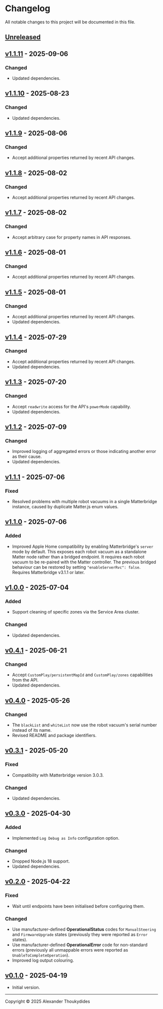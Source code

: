 # Changelog

All notable changes to this project will be documented in this file.

## [Unreleased]

## [v1.1.11] - 2025-09-06
### Changed
* Updated dependencies.

## [v1.1.10] - 2025-08-23
### Changed
* Updated dependencies.

## [v1.1.9] - 2025-08-06
### Changed
* Accept additional properties returned by recent API changes.

## [v1.1.8] - 2025-08-02
### Changed
* Accept additional properties returned by recent API changes.

## [v1.1.7] - 2025-08-02
### Changed
* Accept arbitrary case for property names in API responses.

## [v1.1.6] - 2025-08-01
### Changed
* Accept additional properties returned by recent API changes.

## [v1.1.5] - 2025-08-01
### Changed
* Accept additional properties returned by recent API changes.
* Updated dependencies.

## [v1.1.4] - 2025-07-29
### Changed
* Accept additional properties returned by recent API changes.
* Updated dependencies.

## [v1.1.3] - 2025-07-20
### Changed
* Accept `readwrite` access for the API's `powerMode` capability.
* Updated dependencies.

## [v1.1.2] - 2025-07-09
### Changed
* Improved logging of aggregated errors or those indicating another error as their cause.
* Updated dependencies.

## [v1.1.1] - 2025-07-06
### Fixed
* Resolved problems with multiple robot vacuums in a single Matterbridge instance, caused by duplicate Matter.js enum values.

## [v1.1.0] - 2025-07-06
### Added
* Improved Apple Home compatibility by enabling Matterbridge's `server` mode by default. This exposes each robot vacuum as a standalone Matter node rather than a bridged endpoint. It requires each robot vacuum to be re-paired with the Matter controller. The previous bridged behaviour can be restored by setting `"enableServerRvc": false`. Requires Matterbridge v3.1.1 or later.

## [v1.0.0] - 2025-07-04
### Added
* Support cleaning of specific zones via the Service Area cluster.
### Changed
* Updated dependencies.

## [v0.4.1] - 2025-06-21
### Changed
* Accept `CustomPlay/persistentMapId` and `CustomPlay/zones` capabilities from the API.
* Updated dependencies.

## [v0.4.0] - 2025-05-26
### Changed
* The `blackList` and `whiteList` now use the robot vacuum's serial number instead of its name.
* Revised README and package identifiers.

## [v0.3.1] - 2025-05-20
### Fixed
* Compatibility with Matterbridge version 3.0.3.
### Changed
* Updated dependencies.

## [v0.3.0] - 2025-04-30
### Added
* Implemented `Log Debug as Info` configuration option.
### Changed
* Dropped Node.js 18 support.
* Updated dependencies.

## [v0.2.0] - 2025-04-22
### Fixed
* Wait until endpoints have been initialised before configuring them.
### Changed
* Use manufacturer-defined **OperationalStatus** codes for `ManualSteering` and `FirmwareUpgrade` states (previously they were reported as `Error` states).
* Use manufacturer-defined **OperationalError** code for non-standard errors (previously all unmappable errors were reported as `UnableToCompleteOperation`).
* Improved log output colouring.

## [v0.1.0] - 2025-04-19
* Initial version.

---

Copyright © 2025 Alexander Thoukydides

[Unreleased]:       https://github.com/thoukydides/matterbridge-aeg-robot/compare/v1.1.11...HEAD
[v1.1.11]:          https://github.com/thoukydides/matterbridge-aeg-robot/compare/v1.1.10...v1.1.11
[v1.1.10]:          https://github.com/thoukydides/matterbridge-aeg-robot/compare/v1.1.9...v1.1.10
[v1.1.9]:           https://github.com/thoukydides/matterbridge-aeg-robot/compare/v1.1.8...v1.1.9
[v1.1.8]:           https://github.com/thoukydides/matterbridge-aeg-robot/compare/v1.1.7...v1.1.8
[v1.1.7]:           https://github.com/thoukydides/matterbridge-aeg-robot/compare/v1.1.6...v1.1.7
[v1.1.6]:           https://github.com/thoukydides/matterbridge-aeg-robot/compare/v1.1.5...v1.1.6
[v1.1.5]:           https://github.com/thoukydides/matterbridge-aeg-robot/compare/v1.1.4...v1.1.5
[v1.1.4]:           https://github.com/thoukydides/matterbridge-aeg-robot/compare/v1.1.3...v1.1.4
[v1.1.3]:           https://github.com/thoukydides/matterbridge-aeg-robot/compare/v1.1.2...v1.1.3
[v1.1.2]:           https://github.com/thoukydides/matterbridge-aeg-robot/compare/v1.1.1...v1.1.2
[v1.1.1]:           https://github.com/thoukydides/matterbridge-aeg-robot/compare/v1.1.0...v1.1.1
[v1.1.0]:           https://github.com/thoukydides/matterbridge-aeg-robot/compare/v1.0.0...v1.1.0
[v1.0.0]:           https://github.com/thoukydides/matterbridge-aeg-robot/compare/v0.4.1...v1.0.0
[v0.4.1]:           https://github.com/thoukydides/matterbridge-aeg-robot/compare/v0.4.0...v0.4.1
[v0.4.0]:           https://github.com/thoukydides/matterbridge-aeg-robot/compare/v0.3.1...v0.4.0
[v0.3.1]:           https://github.com/thoukydides/matterbridge-aeg-robot/compare/v0.3.0...v0.3.1
[v0.3.0]:           https://github.com/thoukydides/matterbridge-aeg-robot/compare/v0.2.0...v0.3.0
[v0.2.0]:           https://github.com/thoukydides/matterbridge-aeg-robot/compare/v0.1.0...v0.2.0
[v0.1.0]:           https://github.com/thoukydides/matterbridge-aeg-robot/releases/tag/v0.1.0

